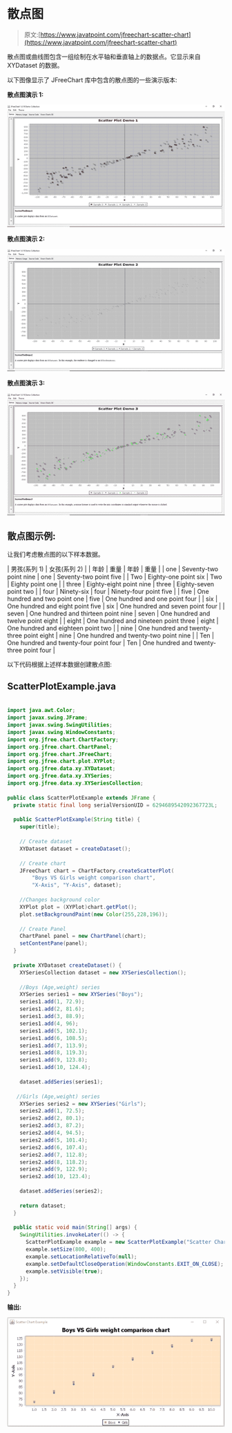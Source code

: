 # 散点图

> 原文:[https://www.javatpoint.com/jfreechart-scatter-chart](https://www.javatpoint.com/jfreechart-scatter-chart)

散点图或曲线图包含一组绘制在水平轴和垂直轴上的数据点。它显示来自 XYDataset 的数据。

以下图像显示了 JFreeChart 库中包含的散点图的一些演示版本:

**散点图演示 1:**

![JFreeChart Scatter Plot Demo 1](img/74a3be0c2c0b265c04c65e68883bfb05.png)

**散点图演示 2:**

![JFreeChart Scatter Plot Demo 2](img/5180b99f2ddffae95b47388729f336ff.png)

**散点图演示 3:**

![JFreeChart Scatter Plot Demo 3](img/482757465f9f7cd1044945fcc66944a7.png)

## 散点图示例:

让我们考虑散点图的以下样本数据。

| 男孩(系列 1) | 女孩(系列 2) |
| 年龄 | 重量 | 年龄 | 重量 |
| one | Seventy-two point nine | one | Seventy-two point five |
| Two | Eighty-one point six | Two | Eighty point one |
| three | Eighty-eight point nine | three | Eighty-seven point two |
| four | Ninety-six | four | Ninety-four point five |
| five | One hundred and two point one | five | One hundred and one point four |
| six | One hundred and eight point five | six | One hundred and seven point four |
| seven | One hundred and thirteen point nine | seven | One hundred and twelve point eight |
| eight | One hundred and nineteen point three | eight | One hundred and eighteen point two |
| nine | One hundred and twenty-three point eight | nine | One hundred and twenty-two point nine |
| Ten | One hundred and twenty-four point four | Ten | One hundred and twenty-three point four |

以下代码根据上述样本数据创建散点图:

## ScatterPlotExample.java

```java

import java.awt.Color;
import javax.swing.JFrame;
import javax.swing.SwingUtilities;
import javax.swing.WindowConstants;
import org.jfree.chart.ChartFactory;
import org.jfree.chart.ChartPanel;
import org.jfree.chart.JFreeChart;
import org.jfree.chart.plot.XYPlot;
import org.jfree.data.xy.XYDataset;
import org.jfree.data.xy.XYSeries;
import org.jfree.data.xy.XYSeriesCollection;

public class ScatterPlotExample extends JFrame {
  private static final long serialVersionUID = 6294689542092367723L;

  public ScatterPlotExample(String title) {
    super(title);

    // Create dataset
    XYDataset dataset = createDataset();

    // Create chart
    JFreeChart chart = ChartFactory.createScatterPlot(
        "Boys VS Girls weight comparison chart", 
        "X-Axis", "Y-Axis", dataset);

    //Changes background color
    XYPlot plot = (XYPlot)chart.getPlot();
    plot.setBackgroundPaint(new Color(255,228,196));

    // Create Panel
    ChartPanel panel = new ChartPanel(chart);
    setContentPane(panel);
  }

  private XYDataset createDataset() {
    XYSeriesCollection dataset = new XYSeriesCollection();

    //Boys (Age,weight) series
    XYSeries series1 = new XYSeries("Boys");
    series1.add(1, 72.9);
    series1.add(2, 81.6);
    series1.add(3, 88.9);
    series1.add(4, 96);
    series1.add(5, 102.1);
    series1.add(6, 108.5);
    series1.add(7, 113.9);
    series1.add(8, 119.3);
    series1.add(9, 123.8);
    series1.add(10, 124.4);

    dataset.addSeries(series1);

   //Girls (Age,weight) series
    XYSeries series2 = new XYSeries("Girls");
    series2.add(1, 72.5);
    series2.add(2, 80.1);
    series2.add(3, 87.2);
    series2.add(4, 94.5);
    series2.add(5, 101.4);
    series2.add(6, 107.4);
    series2.add(7, 112.8);
    series2.add(8, 118.2);
    series2.add(9, 122.9);
    series2.add(10, 123.4);

    dataset.addSeries(series2);

    return dataset;
  }

  public static void main(String[] args) {
    SwingUtilities.invokeLater(() -> {
      ScatterPlotExample example = new ScatterPlotExample("Scatter Chart Example");
      example.setSize(800, 400);
      example.setLocationRelativeTo(null);
      example.setDefaultCloseOperation(WindowConstants.EXIT_ON_CLOSE);
      example.setVisible(true);
    });
  }
}

```

**输出:**

![boys vs girls weight comparison chart](img/1d8ded07488df376baa43e06be7e946b.png)